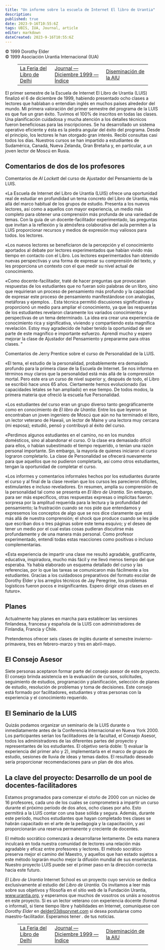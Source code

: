```yaml
---
title: "Un informe sobre la escuela de Internet El libro de Urantia"
description: 
published: true
date: 2023-9-16T10:55:6Z
tags: UBIS, IUA, Journal, article
editor: markdown
dateCreated: 2023-9-16T10:55:6Z
---
```


<p class="v-card v-sheet theme--light grey lighten-3 px-2">© 1999 Dorothy Elder<br>© 1999 Asociación Urantia Internacional (IUA)</p>
<figure class="table chapter-navigator">
  <table>
    <tbody>
      <tr>
        <td>
        <a href="/es/article/Bhagavan_Buritz/The_Delhi_Book_Fair">
          <span class="mdi mdi-arrow-left-drop-circle"></span><span class="pl-2">La Feria del Libro de Delhi</span>
        </a>
        </td>
        <td>
        <a href="/es/index/articles_iua_journal#journal-diciembre-1999">
          <span class="mdi mdi-book-open-variant"></span><span class="pl-2">Journal — Diciembre 1999 — Índice</span>
        </a>
        </td>
        <td>
        <a href="/es/article/Meredith_Van_Woert/IUA_Outreach">
          <span class="pr-2">Diseminación de la AIU</span><span class="mdi mdi-arrow-right-drop-circle"></span>
        </a>
        </td>
      </tr>
    </tbody>
  </table>
</figure>


El primer semestre de la Escuela de Internet El Libro de Urantia (LUIS) finalizó el 6 de diciembre de 1999, habiendo presentado ocho clases a lectores que hablaban o entendían inglés en muchos países alrededor del mundo. Mi primera valoración del primer semestre del programa de la LUIS es que fue un gran éxito. Tuvimos el 100% de inscritos en todas las clases. Una planificación cuidadosa y mucha atención a los detalles técnicos fueron beneficiosas para las inscripciones. Se ha desarrollado un sistema operativo eficiente y ésta es la piedra angular del éxito del programa. Desde el principio, los lectores le han otorgado gran interés. Recibí consultas casi todos los días. Nuestros cursos se han impartido a estudiantes de Sudamérica, Canadá, Nueva Zelanda, Gran Bretaña y, en particular, a un joven lector de Moscú en Rusia.

## Comentarios de dos de los profesores

Comentarios de _Al Lockett_ del curso de Ajustador del Pensamiento de la LUIS.

«La Escuela de Internet del Libro de Urantia (LUIS) ofrece una oportunidad real de estudiar en profundidad un tema concreto del Libro de Urantia, más allá del marco habitual de los grupos de estudio. Presenta a los nuevos lectores, así como a aquellos con mayor experiencia, un medio más completo para obtener una comprensión más profunda de una variedad de temas. Con la guía de un docente-facilitador experimentado, las preguntas que invitan a la reflexión y la atmósfera colaborativa del aula permiten a la LUIS proporcionar recursos y medios de expresión muy valiosos para todos. los lectores.

«Los nuevos lectores se beneficiaron de la percepción y el conocimiento aportados al debate por lectores experimentados que habían vivido más tiempo en contacto con el Libro. Los lectores experimentados han obtenido nuevas perspectivas y una forma de expresar su comprensión del texto, y les proporciona un contexto con el que medir su nivel actual de conocimiento.

«Como docente-facilitador, traté de hacer preguntas que provocaran respuestas de los estudiantes que no fueran solo palabras de un libro, sino que requirieran un proceso de pensamiento más profundo y la capacidad de expresar este proceso de pensamiento manifestándose con analogías, metáforas y ejemplos. . Esta técnica permitió discusiones significativas y proporcionó un medio para ampliar el conocimiento, ya que las respuestas de los estudiantes revelaron claramente los variados conocimientos y perspectivas de un tema determinado. La idea era crear una experiencia de conocimiento rica y significativa, viviendo y compartiendo esta magnífica revelación. Estoy muy agradecido de haber tenido la oportunidad de ser parte de este magnífico e importante esfuerzo. Aprendí mucho y espero mejorar la clase de Ajustador del Pensamiento y prepararme para otras clases. "

Comentarios de Jerry Prentice sobre el curso de Personalidad de la LUIS.

«El tema, el estudio de la personalidad, probablemente era demasiado profundo para la primera clase de la Escuela de Internet. Se nos informa en términos muy claros que la personalidad está más allá de la comprensión mortal. Pero este era un curso de nivel superior y, después de todo, el Libro se escribió hace unos 65 años. Ciertamente hemos evolucionado (las capacidades letales se han ampliado) en ese tiempo. De todos modos, la primera materia que ofreció la escuela fue Personalidad.

«Los estudiantes del curso eran un grupo diverso tanto geográficamente como en conocimiento de _El libro de Urantia_. Entre los que leyeron se encontraban un joven ingeniero de Moscú que aún no ha terminado el libro, un lector veterano de Hawaii, un lector de Maine y una lectora muy cercana (mi esposa); estudió, pensó y contribuyó al éxito del curso.

«Perdimos algunos estudiantes en el camino, no en los mundos domésticos, sino al abandonar el curso. O la clase era demasiado difícil para ellos, o habían subestimado el tiempo requerido, o tenían una razón personal importante. Sin embargo, la mayoría de quienes iniciaron el curso lograron completarlo. La clase de Personalidad se ofrecerá nuevamente para que aquellos que no pudieron completarla, así como otros estudiantes, tengan la oportunidad de completar el curso.

«Los informes y comentarios informales hechos por los estudiantes durante el curso y al final de la clase revelan que los cursos les parecieron difíciles, estimulantes e incluso reveladores. En resumen, amplía su comprensión de la personalidad tal como se presenta en _El libro de Urantia_. Sin embargo, para ser más específicos, otras respuestas expresas o implícitas fueron: sorpresa por la amplitud requerida para la lectura y la profundidad del pensamiento; la frustración cuando se nos pide que entendamos y expresemos los conceptos de algo que se nos dice claramente que está más allá de nuestra comprensión; el shock que produce cuando se les pide que escriban dos o tres páginas sobre este tema esquivo; y el deseo de tener un medio por el cual estas cosas pudieran discutirse más profundamente y de una manera más personal. Como profesor experimentado, entendí todas estas reacciones como positivas o incluso complementarias.

«Esta experiencia de impartir una clase me resultó agradable, gratificante, educativa, inspiradora, mucho más fácil y me llevó menos tiempo del que esperaba. Ya había elaborado un esquema detallado del curso y las referencias, por lo que las tareas se comunicaron más fácilmente a los estudiantes. Gracias a los cuidadosos preparativos del formato escolar de Dorothy Elder y los arreglos técnicos de Jay Peregrine, los problemas logísticos fueron pocos e insignificantes. Espero dirigir otras clases en el futuro».

## Planes

Actualmente hay planes en marcha para establecer las versiones finlandesa, francesa y española de la LUIS con administradores de Finlandia, Francia y Chile.

Pretendemos ofrecer seis clases de inglés durante el semestre invierno-primavera, tres en febrero-marzo y tres en abril-mayo.

## El Consejo Asesor

Siete personas aceptaron formar parte del consejo asesor de este proyecto. El consejo brinda asistencia en la evaluación de cursos, solicitudes, seguimiento de estudios, programación y planificación, selección de planes de estudio, resolución de problemas y toma de decisiones. Este consejo está formado por facilitadores, estudiantes y otras personas con la experiencia y el conocimiento requerido.

## El Seminario de la LUIS

Quizás podamos organizar un seminario de la LUIS durante o inmediatamente antes de la Conferencia Internacional en Nueva York 2000. Los participantes serían los facilitadores de la facultad, el Consejo Asesor, todos los administradores de las diferentes partes del proyecto y representantes de los estudiantes. El objetivo sería doble: 1) evaluar la experiencia del primer año y 2), implementarla en el marco de grupos de estudio, sesiones de lluvia de ideas y temas dados. El resultado deseado sería proporcionar recomendaciones para un plan de dos años.

## La clave del proyecto: Desarrollo de un pool de docentes-facilitadores

Estamos programados para comenzar el otoño de 2000 con un núcleo de 16 profesores, cada uno de los cuales se comprometerá a impartir un curso durante el próximo período de dos años, ocho clases por año. Esto permitirá a la LUIS contar con una base sólida y segura. Además, durante este período, muchos estudiantes que hayan completado tres clases se habrán capacitado en el arte de la pedagogía y la capacitación, y así proporcionarán una reserva permanente y creciente de docentes.

El método socrático comenzará a desarrollarse lentamente. De esta manera inculcará en toda nuestra comunidad de lectores una relación más agradable y eficaz entre profesores y lectores. El método socrático preserva mejor el camino del Maestro, y aquellos que han estado sujetos a este método lograrán mucho mejor la difusión mundial de sus enseñanzas. Nuestro proyecto LUIS puede ser el primer paso en la dirección correcta hacia este futuro.

_El Libro de Urantia_ Internet School es un proyecto cuyo servicio se dedica exclusivamente al estudio del _Libro de Urantia_. Os invitamos a leer más sobre sus objetivos y filosofía en el sitio web de la Fundación Urantia, www.urantia.org, y esperamos que muchos de vosotros os unáis a nosotros en este proyecto. Si es un lector veterano con experiencia docente (formal o informal), si tiene tiempo libre y habilidades en Internet, comuníquese con _Dorothy Elder_ en delder03@sprynet.com si desea postularse como maestro-facilitador. Esperamos tener . de tus noticias.

<figure class="table chapter-navigator">
  <table>
    <tbody>
      <tr>
        <td>
        <a href="/es/article/Bhagavan_Buritz/The_Delhi_Book_Fair">
          <span class="mdi mdi-arrow-left-drop-circle"></span><span class="pl-2">La Feria del Libro de Delhi</span>
        </a>
        </td>
        <td>
        <a href="/es/index/articles_iua_journal#journal-diciembre-1999">
          <span class="mdi mdi-book-open-variant"></span><span class="pl-2">Journal — Diciembre 1999 — Índice</span>
        </a>
        </td>
        <td>
        <a href="/es/article/Meredith_Van_Woert/IUA_Outreach">
          <span class="pr-2">Diseminación de la AIU</span><span class="mdi mdi-arrow-right-drop-circle"></span>
        </a>
        </td>
      </tr>
    </tbody>
  </table>
</figure>
